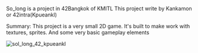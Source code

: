 So_long is a project in 42Bangkok of KMITL
This project write by Kankamon or 42intra(Kpueankl)

Summary: This project is a very small 2D game. It's built to make work with textures, sprites.
         And some very basic gameplay elements


![sol_long_42_kpueankl](https://github.com/user-attachments/assets/5bf03460-bc28-4102-8a8e-4ae9696f26da)
